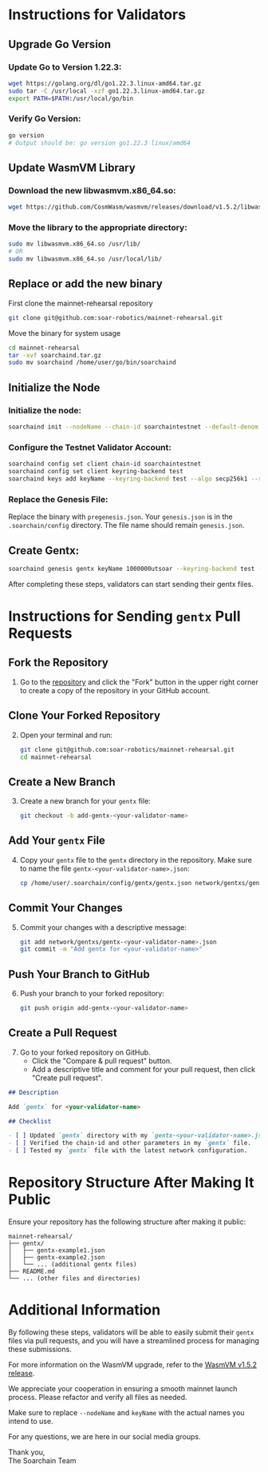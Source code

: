 
# Instructions for Validators

## Upgrade Go Version

### Update Go to Version 1.22.3:

```sh
wget https://golang.org/dl/go1.22.3.linux-amd64.tar.gz
sudo tar -C /usr/local -xzf go1.22.3.linux-amd64.tar.gz
export PATH=$PATH:/usr/local/go/bin
```

### Verify Go Version:

```sh
go version
# Output should be: go version go1.22.3 linux/amd64
```

## Update WasmVM Library

### Download the new libwasmvm.x86_64.so:

```sh
wget https://github.com/CosmWasm/wasmvm/releases/download/v1.5.2/libwasmvm.x86_64.so
```

### Move the library to the appropriate directory:

```sh
sudo mv libwasmvm.x86_64.so /usr/lib/
# OR
sudo mv libwasmvm.x86_64.so /usr/local/lib/
```
## Replace or add the new binary 

First clone the mainnet-rehearsal repository 
```sh
git clone git@github.com:soar-robotics/mainnet-rehearsal.git 
```
Move the binary for system usage 
```sh
cd mainnet-rehearsal
tar -xvf soarchaind.tar.gz
sudo mv soarchaind /home/user/go/bin/soarchaind
```

## Initialize the Node

### Initialize the node:

```sh
soarchaind init --nodeName --chain-id soarchaintestnet --default-denom utsoar
```

### Configure the Testnet Validator Account:

```sh
soarchaind config set client chain-id soarchaintestnet
soarchaind config set client keyring-backend test
soarchaind keys add keyName --keyring-backend test --algo secp256k1 --recover
```

### Replace the Genesis File:

Replace the binary with `pregenesis.json`. Your `genesis.json` is in the `.soarchain/config` directory. The file name should remain `genesis.json`.

## Create Gentx:

```sh
soarchaind genesis gentx keyName 1000000utsoar --keyring-backend test --chain-id soarchaintestnet
```

After completing these steps, validators can start sending their gentx files.


# Instructions for Sending `gentx` Pull Requests

## Fork the Repository

1. Go to the [repository](https://github.com/soar-robotics/mainnet-rehearsal) and click the "Fork" button in the upper right corner to create a copy of the repository in your GitHub account.

## Clone Your Forked Repository

2. Open your terminal and run:
   ```sh
   git clone git@github.com:soar-robotics/mainnet-rehearsal.git
   cd mainnet-rehearsal
   ```

## Create a New Branch

3. Create a new branch for your `gentx` file:
   ```sh
   git checkout -b add-gentx-<your-validator-name>
   ```

## Add Your `gentx` File

4. Copy your `gentx` file to the `gentx` directory in the repository. Make sure to name the file `gentx-<your-validator-name>.json`:
   ```sh
   cp /home/user/.soarchain/config/gentx/gentx.json network/gentxs/gentx-<your-validator-name>.json
   ```

## Commit Your Changes

5. Commit your changes with a descriptive message:
   ```sh
   git add network/gentxs/gentx-<your-validator-name>.json
   git commit -m "Add gentx for <your-validator-name>"
   ```

## Push Your Branch to GitHub

6. Push your branch to your forked repository:
   ```sh
   git push origin add-gentx-<your-validator-name>
   ```

## Create a Pull Request

7. Go to your forked repository on GitHub.
   - Click the "Compare & pull request" button.
   - Add a descriptive title and comment for your pull request, then click "Create pull request".


```markdown
## Description

Add `gentx` for <your-validator-name>

## Checklist

- [ ] Updated `gentx` directory with my `gentx-<your-validator-name>.json` file.
- [ ] Verified the chain-id and other parameters in my `gentx` file.
- [ ] Tested my `gentx` file with the latest network configuration.
```

# Repository Structure After Making It Public

Ensure your repository has the following structure after making it public:

```
mainnet-rehearsal/
├── gentx/
│   ├── gentx-example1.json
│   ├── gentx-example2.json
│   └── ... (additional gentx files)
├── README.md
└── ... (other files and directories)
```

# Additional Information

By following these steps, validators will be able to easily submit their `gentx` files via pull requests, and you will have a streamlined process for managing these submissions.


For more information on the WasmVM upgrade, refer to the [WasmVM v1.5.2 release](https://github.com/CosmWasm/wasmvm/releases/tag/v1.5.2).

We appreciate your cooperation in ensuring a smooth mainnet launch process. Please refactor and verify all files as needed.

Make sure to replace `--nodeName` and `keyName` with the actual names you intend to use.

For any questions, we are here in our social media groups.

Thank you,  
The Soarchain Team
